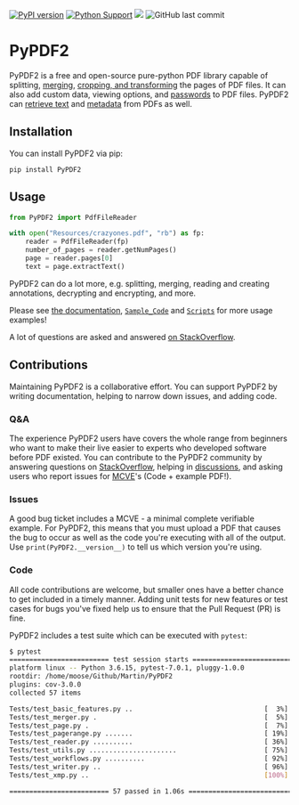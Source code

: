 [![PyPI version](https://badge.fury.io/py/PyPDF2.svg)](https://badge.fury.io/py/PyPDF2)
[![Python Support](https://img.shields.io/pypi/pyversions/PyPDF2.svg)](https://pypi.org/project/PyPDF2/)
[![](https://img.shields.io/badge/-documentation-green)](https://pypdf2.readthedocs.io/en/latest/)
![GitHub last commit](https://img.shields.io/github/last-commit/py-pdf/PyPDF2)

# PyPDF2

PyPDF2 is a free and open-source pure-python PDF library capable of splitting,
[merging](https://pypdf2.readthedocs.io/en/latest/user/merging-pdfs.html),
[cropping, and transforming](https://pypdf2.readthedocs.io/en/latest/user/cropping-and-transforming.html)
the pages of PDF files. It can also add
custom data, viewing options, and
[passwords](https://pypdf2.readthedocs.io/en/latest/user/encryption-decryption.html)
to PDF files. PyPDF2 can
[retrieve text](https://pypdf2.readthedocs.io/en/latest/user/extract-text.html)
and
[metadata](https://pypdf2.readthedocs.io/en/latest/user/metadata.html)
from PDFs as well.


## Installation

You can install PyPDF2 via pip:

```
pip install PyPDF2
```

## Usage

```python
from PyPDF2 import PdfFileReader

with open("Resources/crazyones.pdf", "rb") as fp:
    reader = PdfFileReader(fp)
    number_of_pages = reader.getNumPages()
    page = reader.pages[0]
    text = page.extractText()
```

PyPDF2 can do a lot more, e.g. splitting, merging, reading and creating
annotations, decrypting and encrypting, and more.

Please see [the documentation](https://pypdf2.readthedocs.io/en/latest/),
[`Sample_Code`](https://github.com/py-pdf/PyPDF2/tree/master/Sample_Code)
and [`Scripts`](https://github.com/py-pdf/PyPDF2/tree/master/Scripts) for
more usage examples!

A lot of questions are asked and answered
[on StackOverflow](https://stackoverflow.com/questions/tagged/pypdf2).

## Contributions

Maintaining PyPDF2 is a collaborative effort. You can support PyPDF2 by writing
documentation, helping to narrow down issues, and adding code.

### Q&A

The experience PyPDF2 users have covers the whole range from beginners who
want to make their live easier to experts who developed software before PDF
existed. You can contribute to the PyPDF2 community by answering questions
on [StackOverflow](https://stackoverflow.com/questions/tagged/pypdf2),
helping in [discussions](https://github.com/py-pdf/PyPDF2/discussions),
and asking users who report issues for [MCVE](https://stackoverflow.com/help/minimal-reproducible-example)'s (Code + example PDF!).


### Issues

A good bug ticket includes a MCVE - a minimal complete verifiable example.
For PyPDF2, this means that you must upload a PDF that causes the bug to occur
as well as the code you're executing with all of the output. Use
`print(PyPDF2.__version__)` to tell us which version you're using.

### Code

All code contributions are welcome, but smaller ones have a better chance to
get included in a timely manner. Adding unit tests for new features or test
cases for bugs you've fixed help us to ensure that the Pull Request (PR) is fine.

PyPDF2 includes a test suite which can be executed with `pytest`:

```bash
$ pytest
========================= test session starts =========================
platform linux -- Python 3.6.15, pytest-7.0.1, pluggy-1.0.0
rootdir: /home/moose/Github/Martin/PyPDF2
plugins: cov-3.0.0
collected 57 items

Tests/test_basic_features.py ..                                 [  3%]
Tests/test_merger.py .                                          [  5%]
Tests/test_page.py .                                            [  7%]
Tests/test_pagerange.py .......                                 [ 19%]
Tests/test_reader.py ..........                                 [ 36%]
Tests/test_utils.py ......................                      [ 75%]
Tests/test_workflows.py ..........                              [ 92%]
Tests/test_writer.py ..                                         [ 96%]
Tests/test_xmp.py ..                                            [100%]

========================= 57 passed in 1.06s ==========================
```
